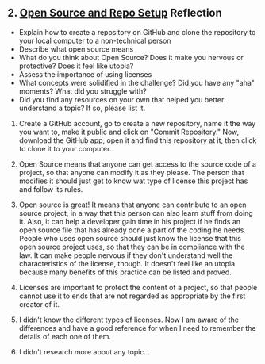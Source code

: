 ## 2. [Open Source and Repo Setup](2_set_up_repo/readme.md) Reflection

* Explain how to create a repository on GitHub and clone the repository to your local computer to a non-technical person
* Describe what open source means
* What do you think about Open Source? Does it make you nervous or protective? Does it feel like utopia?
* Assess the importance of using licenses
* What concepts were solidified in the challenge? Did you have any "aha" moments? What did you struggle with?
* Did you find any resources on your own that helped you better understand a topic? If so, please list it.

<!-- Add your reflection here. Remove the comment markers -->

1) Create a GitHub account, go to create a new repository, name it the way you want to, make it public and click on "Commit Repository." Now, download the GitHub app, open it and find this repository at it, then click to clone it to your computer.

2) Open Source means that anyone can get access to the source code of a project, so that anyone can modify it as they please. The person that modifies it should just get to know wat type of license this project has and follow its rules.

3) Open source is great! It means that anyone can contribute to an open source project, in a way that this person can also learn stuff from doing it. Also, it can help a developer gain time in his project if he finds an open source file that has already done a part of the coding he needs. People who uses open source should just know the license that this open source project uses, so that they can be in compliance with the law. It can make people nervous if they don't understand well the characteristics of the license, though. It doesn't feel like an utopia because many benefits of this practice can be listed and proved.

4) Licenses are important to protect the content of a project, so that people cannot use it to ends that are not regarded as appropriate by the first creator of it.

5) I didn't know the different types of licenses. Now I am aware of the differences and have a good reference for when I need to remember the details of each one of them.

6) I didn't research more about any topic...
